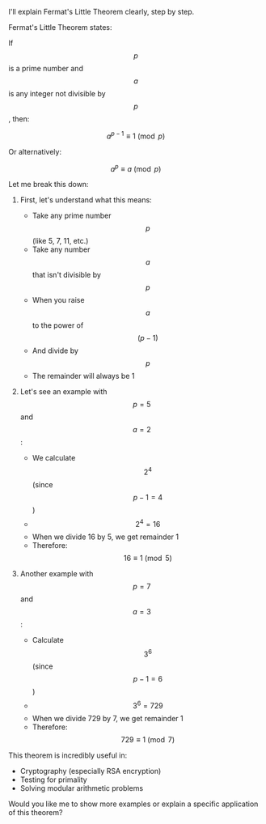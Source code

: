 I'll explain Fermat's Little Theorem clearly, step by step.

Fermat's Little Theorem states:

If $$p$$ is a prime number and $$a$$ is any integer not divisible by $$p$$, then:

$$a^{p-1} \equiv 1 \pmod{p}$$

Or alternatively:

$$a^p \equiv a \pmod{p}$$

Let me break this down:

1. First, let's understand what this means:
   - Take any prime number $$p$$ (like 5, 7, 11, etc.)
   - Take any number $$a$$ that isn't divisible by $$p$$
   - When you raise $$a$$ to the power of $$(p-1)$$
   - And divide by $$p$$
   - The remainder will always be 1

2. Let's see an example with $$p = 5$$ and $$a = 2$$:
   - We calculate $$2^4$$ (since $$p-1 = 4$$)
   - $$2^4 = 16$$
   - When we divide 16 by 5, we get remainder 1
   - Therefore: $$16 \equiv 1 \pmod{5}$$

3. Another example with $$p = 7$$ and $$a = 3$$:
   - Calculate $$3^6$$ (since $$p-1 = 6$$)
   - $$3^6 = 729$$
   - When we divide 729 by 7, we get remainder 1
   - Therefore: $$729 \equiv 1 \pmod{7}$$

This theorem is incredibly useful in:
- Cryptography (especially RSA encryption)
- Testing for primality
- Solving modular arithmetic problems

Would you like me to show more examples or explain a specific application of this theorem?